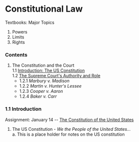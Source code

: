# Constitutional Law

Textbooks:
Major Topics
1. Powers
2. Limits
3. Rights

### Contents
1. The Constitution and the Court   
  1.1 [Introduction: The US Constitution](#11-introduction)  
  1.2 [The Supreme Court's Authority and Role](#1.2)  
     - 1.2.1 *Marbury v. Madison*
     - 1.2.2 *Martin v. Hunter's Lessee*
     - 1.2.3 *Cooper v. Aaron*
     - 1.2.4 *Baker v. Carr*





### 1.1 Introduction
Assignment: January 14 -- [The Constitution of the United States](https://en.wikipedia.org/wiki/United_States_Constitution)
1. The US Constitution - *We the People of the United States...*  
 a. This is a place holder for notes on the US constitution
